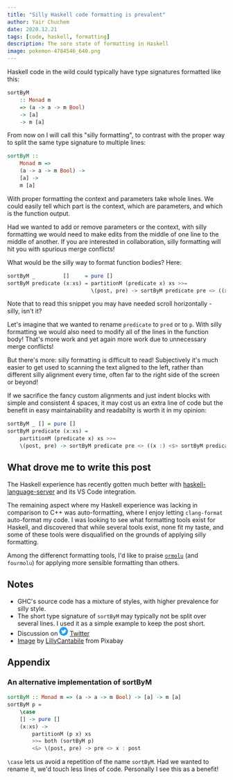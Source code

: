 ```yaml
---
title: "Silly Haskell code formatting is prevalent"
author: Yair Chuchem
date: 2020.12.21
tags: [code, haskell, formatting]
description: The sore state of formatting in Haskell
image: pokemon-4784546_640.png
---
```


Haskell code in the wild could typically have type signatures formatted like this:

```Haskell
sortByM
    :: Monad m
    => (a -> a -> m Bool)
    -> [a]
    -> m [a]
```

From now on I will call this "silly formatting", to contrast with the proper way to split the same type signature to multiple lines:

```Haskell
sortByM ::
    Monad m =>
    (a -> a -> m Bool) ->
    [a] ->
    m [a]
```

With proper formatting the context and parameters take whole lines. We could easily tell which part is the context, which are parameters, and which is the function output.

Had we wanted to add or remove parameters or the context, with silly formatting we would need to make edits from the middle of one line to the middle of another. If you are interested in collaboration, silly formatting will hit you with spurious merge conflicts!

What would be the silly way to format function bodies? Here:

```Haskell
sortByM _         []     = pure []
sortByM predicate (x:xs) = partitionM (predicate x) xs >>=
                           \(post, pre) -> sortByM predicate pre <> ((x :) <$> sortByM predicate post)
```

Note that to read this snippet you may have needed scroll horizontally - silly, isn't it?

Let's imagine that we wanted to rename `predicate` to `pred` or to `p`. With silly formatting we would also need to modify all of the lines in the function body! That's more work and yet again more work due to unnecessary merge conflicts!

But there's more: silly formatting is difficult to read! Subjectively it's much easier to get used to scanning the text aligned to the left, rather than different silly alignment every time, often far to the right side of the screen or beyond!

If we sacrifice the fancy custom alignments and just indent blocks with simple and consistent 4 spaces,
it may cost us an extra line of code but the benefit in easy maintainability and readabilty is worth it in my opinion:

```Haskell
sortByM _ [] = pure []
sortByM predicate (x:xs) =
    partitionM (predicate x) xs >>=
    \(post, pre) -> sortByM predicate pre <> ((x :) <$> sortByM predicate post)
```

## What drove me to write this post

The Haskell experience has recently gotten much better with [haskell-language-server](https://github.com/haskell/haskell-language-server) and its VS Code integration.

The remaining aspect where my Haskell experience was lacking in comparison to C++ was auto-formatting, where I enjoy letting `clang-format` auto-format my code. I was looking to see what formatting tools exist for Haskell, and discovered that while several tools exist, none fit my taste, and some of these tools were disqualified on the grounds of applying silly formatting.

Among the differenct formatting tools, I'd like to praise [`ormolu`](https://github.com/tweag/ormolu) (and `fourmolu`) for applying more sensible formatting than others.

## Notes

* GHC's source code has a mixture of styles, with higher prevalence for silly style.
* The short type signature of `sortByM` may typically not be split over several lines.
  I used it as a simple example to keep the post short.
* Discussion on <img src="/images/twitter-logo.png" alt="reddit" style="width: 20px; display: inline;"/> [Twitter](https://twitter.com/yairchu/status/1341078315155730432)
* [Image](https://pixabay.com/illustrations/pokemon-monster-creature-pink-ugly-4784546/) by [LillyCantabile](https://pixabay.com/users/lillycantabile-8561101/?utm_source=link-attribution&utm_medium=referral&utm_campaign=image&utm_content=4784546) from Pixabay

## Appendix

### An alternative implementation of sortByM

```Haskell
sortByM :: Monad m => (a -> a -> m Bool) -> [a] -> m [a]
sortByM p =
    \case
    [] -> pure []
    (x:xs) ->
        partitionM (p x) xs
        >>= both (sortByM p)
        <&> \(post, pre) -> pre <> x : post
```

`\case` lets us avoid a repetition of the name `sortByM`. Had we wanted to rename it, we'd touch less lines of code. Personally I see this as a benefit!
